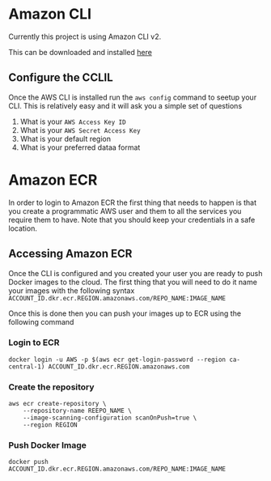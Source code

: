 # Amazon CLI

Currently this project is using Amazon CLI v2.

This can be downloaded and installed [here](https://docs.aws.amazon.com/cli/latest/userguide/install-cliv2.html)

## Configure the CCLIL

Once the AWS CLI is installed run the `aws config` command to seetup your CLI. This is relatively easy and it will ask you a simple set of questions

1. What is your `AWS Access Key ID`
2. What is your `AWS Secret Access Key`
3. What is your default region
4. What is your preferred dataa format

# Amazon ECR

In order to login to Amazon ECR the first thing that needs to happen is that you create a programmatic AWS user and them
to all the services you require them to have. Note that you should keep your credentials in a safe location.

## Accessing Amazon ECR

Once the CLI is configured and you created your user you are ready to push Docker images to the cloud. The first thing that you will need to do it name your images with the following syntax `ACCOUNT_ID.dkr.ecr.REGION.amazonaws.com/REPO_NAME:IMAGE_NAME`

Once this is done then you can push your images up to ECR using the following command

### Login to ECR

```
docker login -u AWS -p $(aws ecr get-login-password --region ca-central-1) ACCOUNT_ID.dkr.ecr.REGION.amazonaws.com
```

### Create the repository

```
aws ecr create-repository \
    --repository-name REEPO_NAME \
    --image-scanning-configuration scanOnPush=true \
    --region REGION
```

### Push Docker Image

```
docker push ACCOUNT_ID.dkr.ecr.REGION.amazonaws.com/REPO_NAME:IMAGE_NAME
```
